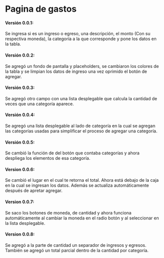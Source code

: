 # Pagina de gastos
#### Versión 0.0.1:
Se ingresa si es un ingreso o egreso, una descripción, el monto (Con su respectiva moneda), la categoría a la que corresponde y pone los datos en la tabla.
#### Versión 0.0.2:
Se agregó un fondo de pantalla y placeholders, se cambiaron los colores de la tabla y se limpian los datos de ingreso una vez oprimido el botón de agregar. 
#### Versión 0.0.3:
Se agregó otro campo con una lista desplegable que calcula la cantidad de veces que una categoría aparece.
#### Versión 0.0.4:
Se agregó una lista desplegable al lado de categoría en la cual se agregan las categorías usadas para simplificar el proceso de agregar una categoría. 
#### Versión 0.0.5:
Se cambió la función de del botón que contaba categorías y ahora despliega los elementos de esa categoría.
#### Version 0.0.6:
Se cambió el lugar en el cual te retorna el total. Ahora está debajo de la caja en la cual se ingresan los datos. Además se actualiza automáticamente después de apretar agregar.
#### Version 0.0.7:
Se saco los botones de moneda, de cantidad y ahora funciona automáticamente al cambiar la moneda en el radio botón y al seleccionar en la lista desplegable.
#### Version 0.0.8:
Se agregó a la parte de cantidad un separador de ingresos y egresos. También se agregó un total parcial dentro de la cantidad por categoría.
